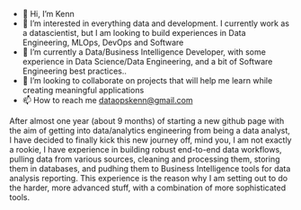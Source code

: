 - 👋 Hi, I’m Kenn
- 👀 I’m interested in everything data and development. I currently work as a datascientist, but I am looking to build experiences in Data Engineering, MLOps, DevOps and Software
- 🌱 I’m currently a Data/Business Intelligence Developer, with some experience in Data Science/Data Engineering, and a bit of Software Engineering best practices..
- 💞️ I’m looking to collaborate on projects that will help me learn while creating meaningful applications
- 📫 How to reach me dataopskenn@gmail.com

<!---
dataopskenn/dataopskenn is a ✨ special ✨ repository because its `README.md` (this file) appears on your GitHub profile.
You can click the Preview link to take a look at your changes.
--->

After almost one year (about 9 months) of starting a new github page with the aim of getting into data/analytics engineering from being a data analyst, I have decided to finally kick this new journey off, mind you, I am not exactly a rookie, I have experience in building robust end-to-end data workflows, pulling data from various sources, cleaning and processing them, storing them in databases, and pudhing them to Business Intelligence tools for data analysis reporting. This experience is the reason why I am setting out to do the harder, more advanced stuff, with a combination of more sophisticated tools. 
